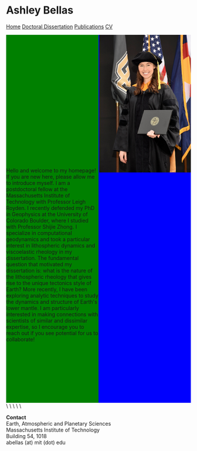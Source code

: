 # Ashley Bellas     

[Home](README.md)       [Doctoral Dissertation](test)         [Publications](/publications/README.md)               [CV](test)

<html>
<head></head>
 <body>
    <div style="width: 100%; display: table;">
        <div style="display: table-row; height: 1000px;">
            <div style="width: 50%; display: table-cell; background: green;">
                Hello and welcome to my homepage! If you are new here, please allow me to introduce myself. I am a postdoctoral fellow at the Massachusetts Institute of Technology with Professor Leigh Royden. I recently defended my PhD in Geophysics at the University of Colorado Boulder, where I studied with Professor Shijie Zhong. I specialize in computational geodynamics and took a particular interest in lithospheric dynamics and viscoelastic rheology in my dissertation. The fundamental question that motivated my dissertation is: what is the nature of the lithospheric rheology that gives rise to the unique tectonics style of Earth? More recently, I have been exploring analytic techniques to study the dynamics and structure of Earth's lower mantle. I am particularly interested in making connections with scientists of similar and dissimilar expertise, so I encourage you to reach out if you see potential for us to collaborate!
            </div>
            <div style="display: table-cell; background: blue;"> 
                <img align="right" width="250" src="3_highres.jpg">
            </div>
        </div>
    </div>
 </body>
</html>
\  
\ 
\  
\  
\  

**Contact**  
Earth, Atmospheric and Planetary Sciences  
Massachusetts Institute of Technology  
Building 54, 1018  
abellas (at) mit (dot) edu
